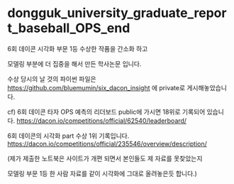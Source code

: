 # dongguk_university_graduate_report_baseball_OPS_end

6회 데이콘 시각화 부문 1등 수상한 작품을 간소화 하고 

모델링 부분에 더 집중을 해서 만든 학사논문 입니다.

수상 당시의 날 것의 파이썬 파일은 https://github.com/bluemumin/six_dacon_insight 에 private로 게시해놓았습니다.

cf)
6회 데이콘 타자 OPS 예측의 리더보드 public에 가시면 18위로 기록되어 있습니다. https://dacon.io/competitions/official/62540/leaderboard/

6회 데이콘의 시각화 part 수상 1위 기록입니다. https://dacon.io/competitions/official/235546/overview/description/

(제가 제출한 노트북은 사이트가 개편 되면서 본인들도 제 자료를 못찾았는지 

모델링 부문 1등 한 사람 자료를 같이 시각화에 그대로 올려놓은듯 합니다.)
